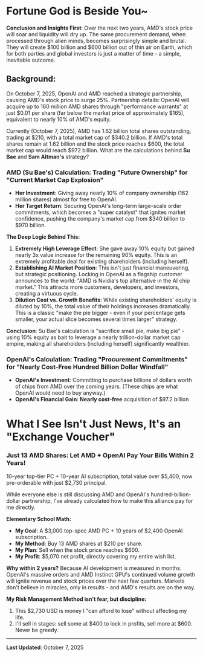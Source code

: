# Fortune God is Beside You~

**Conclusion and Insights First**: Over the next two years, AMD's stock price will soar and liquidity will dry up. The same procurement demand, when processed through alien minds, becomes surprisingly simple and brutal. They will create $100 billion and $600 billion out of thin air on Earth, which for both parties and global investors is just a matter of time - a simple, inevitable outcome.

## Background:

On October 7, 2025, OpenAI and AMD reached a strategic partnership, causing AMD's stock price to surge 25%. Partnership details: OpenAI will acquire up to 160 million AMD shares through "performance warrants" at just $0.01 per share (far below the market price of approximately $165), equivalent to nearly 10% of AMD's equity.

Currently (October 7, 2025), AMD has 1.62 billion total shares outstanding, trading at $210, with a total market cap of $340.2 billion. If AMD's total shares remain at 1.62 billion and the stock price reaches $600, the total market cap would reach $972 billion. What are the calculations behind **Su Bae** and **Sam Altman's** strategy?

### **AMD (Su Bae's) Calculation: Trading "Future Ownership" for "Current Market Cap Explosion"**

* **Her Investment**: Giving away nearly 10% of company ownership (162 million shares) almost for free to OpenAI.
* **Her Target Return**: Securing OpenAI's long-term large-scale order commitments, which becomes a "super catalyst" that ignites market confidence, pushing the company's market cap from $340 billion to $970 billion.

**The Deep Logic Behind This:**

1. **Extremely High Leverage Effect**: She gave away 10% equity but gained nearly 3x value increase for the remaining 90% equity. This is an extremely profitable deal for existing shareholders (including herself).
2. **Establishing AI Market Position**: This isn't just financial maneuvering, but strategic positioning. Locking in OpenAI as a flagship customer announces to the world: "AMD is Nvidia's top alternative in the AI chip market." This attracts more customers, developers, and investors, creating a virtuous cycle.
3. **Dilution Cost vs. Growth Benefits**: While existing shareholders' equity is diluted by 10%, the total value of their holdings increases dramatically. This is a classic "make the pie bigger - even if your percentage gets smaller, your actual slice becomes several times larger" strategy.

**Conclusion**: Su Bae's calculation is "sacrifice small pie, make big pie" - using 10% equity as bait to leverage a nearly trillion-dollar market cap empire, making all shareholders (including herself) significantly wealthier.

### **OpenAI's Calculation: Trading "Procurement Commitments" for "Nearly Cost-Free Hundred Billion Dollar Windfall"**

* **OpenAI's Investment**: Committing to purchase billions of dollars worth of chips from AMD over the coming years. (These chips are what OpenAI would need to buy anyway.)
* **OpenAI's Financial Gain**: **Nearly cost-free** acquisition of $97.2 billion

# What I See Isn't Just News, It's an "Exchange Voucher"

### **Just 13 AMD Shares: Let AMD + OpenAI Pay Your Bills Within 2 Years!**

10-year top-tier PC + 10-year AI subscription, total value over $5,400, now pre-orderable with just $2,730 principal.

While everyone else is still discussing AMD and OpenAI's hundred-billion-dollar partnership, I've already calculated how to make this alliance pay for me directly.

**Elementary School Math:**

* **My Goal**: A $3,000 top-spec AMD PC + 10 years of $2,400 OpenAI subscription.
* **My Method**: Buy 13 AMD shares at $210 per share.
* **My Plan**: Sell when the stock price reaches $600.
* **My Profit**: $5,070 net profit, directly covering my entire wish list.

**Why within 2 years?**
Because AI development is measured in months. OpenAI's massive orders and AMD Instinct GPU's continued volume growth will ignite revenue and stock prices over the next few quarters. Markets don't believe in miracles, only in results - and AMD's results are on the way.

**My Risk Management Method isn't fear, but discipline:**

1. This $2,730 USD is money I "can afford to lose" without affecting my life.
2. I'll sell in stages: sell some at $400 to lock in profits, sell more at $600. Never be greedy.

---
**Last Updated**: October 7, 2025
